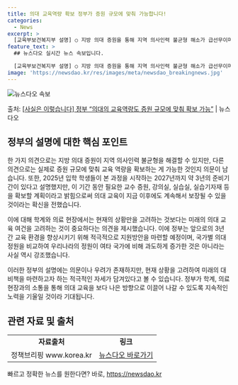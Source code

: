 ```yaml
---
title: 의대 교육역량 확보 정부가 증원 규모에 맞춰 가능합니다!
categories:
  - News
excerpt: >
  [교육부보건복지부 설명] ○ 지방 의대 증원을 통해 지역 의사인력 불균형 해소가 급선무이며, 대학의 교육역량…
feature_text: >
  ## 뉴스다오 실시간 뉴스 속보입니다.

  [교육부보건복지부 설명] ○ 지방 의대 증원을 통해 지역 의사인력 불균형 해소가 급선무이며, 대학의 교육역량…
image: 'https://newsdao.kr/res/images/meta/newsdao_breakingnews.jpg'
---
```


![뉴스다오 속보](https://newsdao.kr/res/images/meta/newsdao_breakingnews.jpg)

<p>출처: <a href="https://newsdao.kr/3426" rel="dofollow">[사실은 이렇습니다] 정부 “의대의 교육역량도 증원 규모에 맞춰 확보 가능”</a> | 뉴스다오</p>

<h2 data-ke-size="size26">정부의 설명에 대한 핵심 포인트</h2>
<p data-ke-size="size16"></p>
한 가지 의견으로는 지방 의대 증원이 지역 의사인력 불균형을 해결할 수 있지만, 다른 의견으로는 실제로 증원 규모에 맞춰 교육 역량을 확보하는 게 가능한 것인지 의문이 남습니다. 또한, 2025년 입학 학생들이 본 과정을 시작하는 2027년까지 약 3년의 준비기간이 있다고 설명했지만, 이 기간 동안 필요한 교수 증원, 강의실, 실습실, 실습기자재 등을 확보할 계획이라고 밝힘으로써 의대 교육이 지금 이후에도 계속해서 보장될 수 있을 것이라는 확신을 전했습니다.
<p data-ke-size="size16"></p>
이에 대해 학계와 의료 현장에서는 현재의 상황만을 고려하는 것보다는 미래의 의대 교육 여건을 고려하는 것이 중요하다는 의견을 제시했습니다. 이에 정부는 앞으로의 3년 간 교육 환경을 향상시키기 위해 적극적으로 지원방안을 마련할 예정이며, 국가별 의대 정원을 비교하여 우리나라의 정원이 여타 국가에 비해 과도하게 증가한 것은 아니라는 사실 역시 강조했습니다.
<p data-ke-size="size16"></p>
이러한 정부의 설명에는 의문이나 우려가 존재하지만, 현재 상황을 고려하여 미래의 대비책을 마련하고자 하는 적극적인 자세가 담겨있다고 볼 수 있습니다. 정부가 학계, 의료 현장과의 소통을 통해 의대 교육을 보다 나은 방향으로 이끌어 나갈 수 있도록 지속적인 노력을 기울일 것이라 기대됩니다.

<h2 data-ke-size="size26">관련 자료 및 출처</h2>
<p data-ke-size="size16"></p>
<table>
	<tr>
		<td style="text-align: center;"><b>자료출처</b></td>
		<td style="text-align: center;"><b>링크</b></td>
	</tr>
	<tr>
		<td style="text-align: center;">정책브리핑 www.korea.kr</td>
		<td style="text-align: center;"><a href="https://newsdao.kr/3426">뉴스다오 바로가기</a></td>
	</tr>
</table>
<p data-ke-size="size16"></p>
<p data-ke-size="size16"></p> 

빠르고 정확한 뉴스를 원한다면? 바로, <a href="https://newsdao.kr" rel="dofollow">https://newsdao.kr</a>



